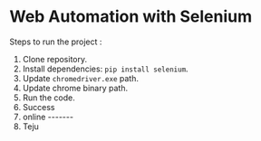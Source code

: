 # Web Automation with Selenium

Steps to run the project : 

1. Clone repository.
2. Install dependencies: `pip install selenium`.
3. Update `chromedriver.exe` path.
4. Update chrome binary path.
5. Run the code.
6. Success
7. online -------
8. Teju
